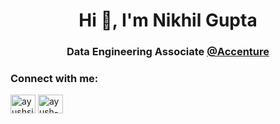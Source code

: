 <h1 align="center">Hi 👋, I'm Nikhil Gupta</h1>
<h3 align="center">Data Engineering Associate <a href="https://www.accenture.com/in-en">@Accenture</a></h3>

<h3 align="left">Connect with me:</h3>
<p align="left">
<a href="https://twitter.com/@Nikhil_G23" target="blank"><img align="center" src="https://raw.githubusercontent.com/rahuldkjain/github-profile-readme-generator/master/src/images/icons/Social/twitter.svg" alt="ayushsi69507942" height="30" width="40" /></a>
<a href="https://linkedin.com/in/nikhilg23" target="blank"><img align="center" src="https://raw.githubusercontent.com/rahuldkjain/github-profile-readme-generator/master/src/images/icons/Social/linked-in-alt.svg" alt="ayush-singh488" height="30" width="40" /></a>

